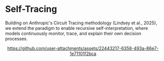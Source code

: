 # Self-Tracing
Building on Anthropic's Circuit Tracing methodology (Lindsey et al., 2025), we extend the paradigm to enable recursive self-interpretation, where models continuously monitor, trace, and explain their own decision processes. 

<div align="center">

https://github.com/user-attachments/assets/22443217-6358-493a-86e7-1e71101f2bca

